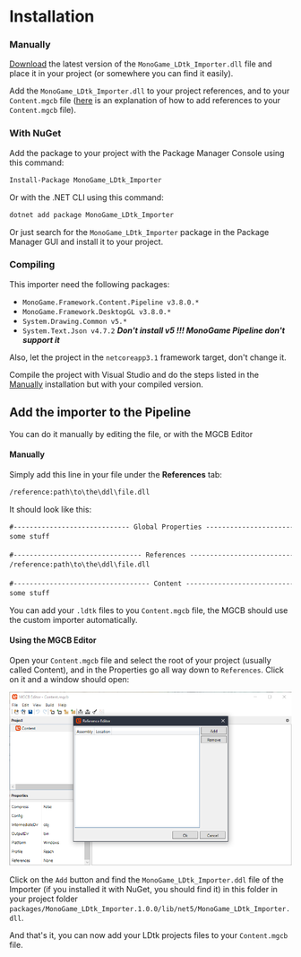 # Installation

### Manually

[Download](https://github.com/chamalowmoelleux/MonoGame-LDtk-Importer/releases) the latest version of the `MonoGame_LDtk_Importer.dll` file and place it in your project (or somewhere you can find it easily).

Add the  `MonoGame_LDtk_Importer.dll` to your project references, and to your `Content.mgcb` file ([here](#add-the-importer-to-the-pipeline) is an explanation of how to add references to your `Content.mgcb` file).

### With NuGet

Add the package to your project with the Package Manager Console using this command:

```txt
Install-Package MonoGame_LDtk_Importer
```

 Or with the .NET CLI using this command:

```txt
dotnet add package MonoGame_LDtk_Importer
```

Or just search for the `MonoGame_LDtk_Importer` package in the Package Manager GUI and install it to your project.

### Compiling

This importer need the following packages:
- `MonoGame.Framework.Content.Pipeline v3.8.0.*`
- `MonoGame.Framework.DesktopGL v3.8.0.*`
- `System.Drawing.Common v5.*`
- `System.Text.Json v4.7.2` ***Don't install v5 !!! MonoGame Pipeline don't support it***

Also, let the project in the `netcoreapp3.1` framework target, don't change it.

Compile the project with Visual Studio and do the steps listed in the [Manually](#manually) installation but with your compiled version.

## Add the importer to the Pipeline

You can do it manually by editing the file, or with the MGCB Editor

#### Manually

Simply add this line in your file under the **References** tab:

```txt
/reference:path\to\the\ddl\file.dll
```

It should look like this:

```txt
#----------------------------- Global Properties ----------------------------#
some stuff

#-------------------------------- References --------------------------------#
/reference:path\to\the\ddl\file.dll

#---------------------------------- Content ---------------------------------#
some stuff

```

You can add your `.ldtk` files to you `Content.mgcb` file, the MGCB should use the custom importer automatically.

#### Using the MGCB Editor

Open your `Content.mgcb` file and select the root of your project (usually called Content), and in the Properties go all way down to `References`. Click on it and a window should open:

<img src="..\images\mgcb_editor_example.png" alt="Example" style="zoom:80%;" />

Click on the `Add` button and find the `MonoGame_LDtk_Importer.ddl` file of the Importer (if you installed it with NuGet, you should find it) in this folder in your project folder `packages/MonoGame_LDtk_Importer.1.0.0/lib/net5/MonoGame_LDtk_Importer.dll`.

And that's it, you can now add your LDtk projects files to your `Content.mgcb` file.

